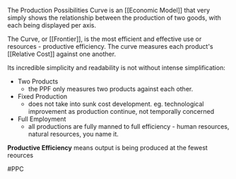 The Production Possibilities Curve is an [[Economic Model]] that very simply shows the relationship between the production of two goods, with each being displayed per axis.

The Curve, or [[Frontier]], is the most efficient and effective use or resources - 
productive efficiency. The curve measures each product's [[Relative Cost]] against one another.

Its incredible simplicity and readability is not without intense simplification:
- Two Products
	- the PPF only measures two products against each other.
- Fixed Production
	- does not take into sunk cost development. eg. technological improvement as production continue, not temporally concerned
- Full Employment
	- all productions are fully manned to full efficiency - human resources, natural resources, you name it.

**Productive Efficiency** means output is being produced at the fewest reources

#PPC 